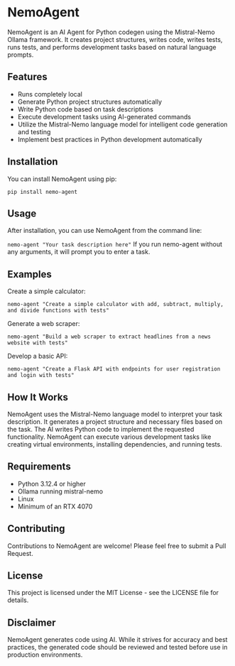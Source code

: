 # NemoAgent
NemoAgent is an AI Agent for Python codegen using the Mistral-Nemo Ollama framework. It creates project structures, writes code, writes tests, runs tests, and performs development tasks based on natural language prompts.

## Features
* Runs completely local
* Generate Python project structures automatically
* Write Python code based on task descriptions
* Execute development tasks using AI-generated commands
* Utilize the Mistral-Nemo language model for intelligent code generation and testing
* Implement best practices in Python development automatically

## Installation
You can install NemoAgent using pip:

`pip install nemo-agent`

## Usage
After installation, you can use NemoAgent from the command line:

`nemo-agent "Your task description here"`
If you run nemo-agent without any arguments, it will prompt you to enter a task.

## Examples
Create a simple calculator:

`nemo-agent "Create a simple calculator with add, subtract, multiply, and divide functions with tests"`

Generate a web scraper:

`nemo-agent "Build a web scraper to extract headlines from a news website with tests"`

Develop a basic API:

`nemo-agent "Create a Flask API with endpoints for user registration and login with tests"`

## How It Works

NemoAgent uses the Mistral-Nemo language model to interpret your task description.
It generates a project structure and necessary files based on the task.
The AI writes Python code to implement the requested functionality.
NemoAgent can execute various development tasks like creating virtual environments, installing dependencies, and running tests.

## Requirements
* Python 3.12.4 or higher
* Ollama running mistral-nemo
* Linux
* Minimum of an RTX 4070

## Contributing
Contributions to NemoAgent are welcome! Please feel free to submit a Pull Request.

## License
This project is licensed under the MIT License - see the LICENSE file for details.

## Disclaimer
NemoAgent generates code using AI. While it strives for accuracy and best practices, the generated code should be reviewed and tested before use in production environments.
